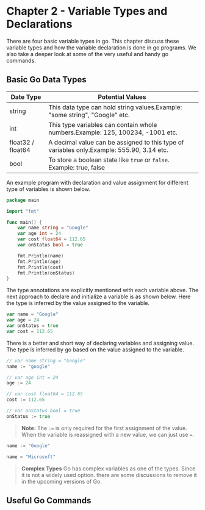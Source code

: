 # Chapter 2 - Variable Types and Declarations

There are four basic variable types in go. This chapter discuss these variable types and how the variable declaration is done in go programs.
We also take a deeper look at some of the very useful and handy go commands.

## Basic Go Data Types

| Date Type         | Potential Values                                                                          |
| ----------------- | ----------------------------------------------------------------------------------------- |
| string            | This data type can hold string values.Example: "some string", "Google" etc.               |
| int               | This type variables can contain whole numbers.Example: 125, 100234, -1001 etc.            |
| float32 / float64 | A decimal value can be assigned to this type of variables only.Example: 555.90, 3.14 etc. |
| bool              | To store a boolean state like `true` or `false`. Example: true, false                     |

An example program with declaration and value assignment for different type of variables is shown below.

```go
package main

import "fmt"

func main() {
	var name string = "Google"
	var age int = 24
	var cost float64 = 112.65
	var onStatus bool = true

	fmt.Println(name)
	fmt.Println(age)
	fmt.Println(cost)
	fmt.Println(onStatus)
}
```

The type annotations are explicitly mentioned with each variable above. The next approach to declare and initialize a variable is as shown below. Here the type is inferred by the value assigned to the variable.

```go
var name = "Google"
var age = 24
var onStatus = true
var cost = 112.65
```

There is a better and short way of declaring variables and assigning value. The type is inferred by go based on the value assigned to the variable.

```go
// var name string = "Google"
name := "google"

// var age int = 24
age := 24

// var cost float64 = 112.65
cost := 112.65

// var onStatus bool = true
onStatus := true
```

> **Note:**
> The `:=` is only required for the first assignment of the value. When the variable is reassigned with a new value, we can just use `=`.

```go
name := "Google"

name = "Microsoft"
```

> **Complex Types**
> Go has complex variables as one of the types. Since it is not a widely used option. there are some discussions to remove it in the upcoming versions of Go.

## Useful Go Commands
